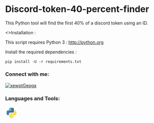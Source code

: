 # Discord-token-40-percent-finder
This Python tool will find the first 40% of a discord token using an ID.

<>Installation :</h2>

This script requires Python 3 : http://python.org


Install the required dependencies :
  ```
  pip install -U -r requirements.txt
  ```





<h3 align="left">Connect with me:</h3>
<p align="left">
<a href="https://discord.gg/xewptGepga" target="blank"><img align="center" src="https://raw.githubusercontent.com/rahuldkjain/github-profile-readme-generator/master/src/images/icons/Social/discord.svg" alt="xewptGepga" height="30" width="40" /></a>
</p>

<h3 align="left">Languages and Tools:</h3>
<p align="left"> <a href="https://www.python.org" target="_blank"> <img src="https://raw.githubusercontent.com/devicons/devicon/master/icons/python/python-original.svg" alt="python" width="40" height="40"/> </a> </p>
